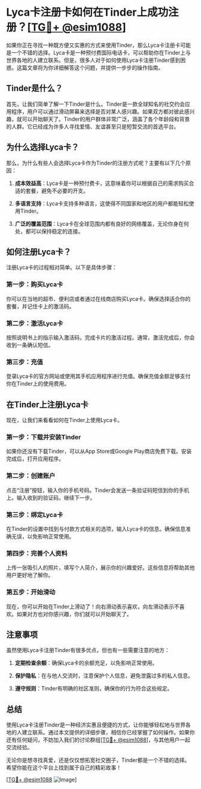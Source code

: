 # Lyca卡注册卡如何在Tinder上成功注册？[[TG💪+ @esim1088](https://t.me/s/esim1088)]

如果你正在寻找一种既方便又实惠的方式来使用Tinder，那么Lyca卡注册卡可能是一个不错的选择。Lyca卡是一种预付费国际电话卡，可以帮助你在Tinder上与世界各地的人建立联系。但是，很多人对于如何使用Lyca卡注册Tinder感到困惑。这篇文章将为你详细解答这个问题，并提供一步步的操作指南。

## Tinder是什么？

首先，让我们简单了解一下Tinder是什么。Tinder是一款全球知名的社交约会应用程序，用户可以通过滑动屏幕来选择是否对某人感兴趣。如果双方都对彼此感兴趣，就可以开始聊天了。Tinder的用户群体非常广泛，涵盖了各个年龄段和背景的人群。它已经成为许多人寻找爱情、友谊甚至只是短暂交流的首选平台。

## 为什么选择Lyca卡？

那么，为什么有些人会选择Lyca卡作为Tinder的注册方式呢？主要有以下几个原因：

1. **成本效益高**：Lyca卡是一种预付费卡，这意味着你可以根据自己的需求购买合适的套餐，避免不必要的开支。
   
2. **多语言支持**：Lyca卡支持多种语言，这使得不同国家和地区的用户都能轻松使用Tinder。

3. **广泛的覆盖范围**：Lyca卡在全球范围内都有良好的网络覆盖，无论你身在何处，都可以保持稳定的连接。

## 如何注册Lyca卡？

注册Lyca卡的过程相对简单。以下是具体步骤：

### 第一步：购买Lyca卡

你可以在当地的超市、便利店或者通过在线商店购买Lyca卡。确保选择适合你的套餐，并记住卡上的激活码。

### 第二步：激活Lyca卡

按照说明书上的指示输入激活码，完成卡片的激活过程。通常，激活完成后，你会收到一条确认短信。

### 第三步：充值

登录Lyca卡的官方网站或使用其手机应用程序进行充值。确保充值金额足够支付你在Tinder上的使用费用。

## 在Tinder上注册Lyca卡

现在，让我们来看看如何在Tinder上使用Lyca卡。

### 第一步：下载并安装Tinder

如果你还没有下载Tinder，可以从App Store或Google Play商店免费下载。安装完成后，打开应用程序。

### 第二步：创建账户

点击“注册”按钮，输入你的手机号码。Tinder会发送一条验证码短信到你的手机上。输入收到的验证码，继续下一步。

### 第三步：绑定Lyca卡

在Tinder的设置中找到与付款方式相关的选项，输入Lyca卡的信息。确保信息准确无误，以免影响正常使用。

### 第四步：完善个人资料

上传一张吸引人的照片，填写个人简介，展示你的兴趣爱好。这些信息将帮助其他用户更好地了解你。

### 第五步：开始滑动

现在，你可以开始在Tinder上滑动了！向右滑动表示喜欢，向左滑动表示不喜欢。如果对方也对你感兴趣，你们就可以开始聊天了。

## 注意事项

虽然使用Lyca卡注册Tinder有很多优点，但也有一些需要注意的地方：

1. **定期检查余额**：确保Lyca卡的余额充足，以免影响正常使用。

2. **保护隐私**：在与他人交流时，注意保护个人信息，避免泄露过多的私人信息。

3. **遵守规则**：Tinder有明确的社区准则，确保你的行为符合这些规定。

## 总结

使用Lyca卡注册Tinder是一种经济实惠且便捷的方式，让你能够轻松地与世界各地的人建立联系。通过本文提供的详细步骤，相信你已经掌握了如何操作。如果你还有任何疑问，不妨加入我们的讨论群组[[TG💪+ @esim1088](https://t.me/s/esim1088)]，与其他用户一起交流经验。

无论你是想寻找真爱，还是仅仅想拓宽社交圈子，Tinder都是一个不错的选择。希望你能在这个平台上找到属于自己的精彩故事！

[[TG💪+ @esim1088](https://t.me/s/esim1088) ![Image](https://i.postimg.cc/4NQfJmqS/Snipaste-2025-05-13-00-14-12.png)]